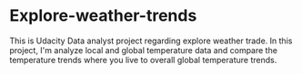 # Explore-weather-trends

This is Udacity Data analyst project regarding explore weather trade. In this project, I'm analyze local and global temperature data and compare the temperature trends where you live to overall global temperature trends.

